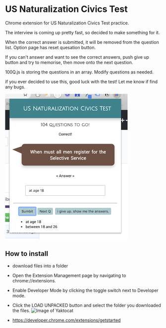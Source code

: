 # US Naturalization Civics Test
Chrome extension for US Naturalization Civics Test practice.


The interview is coming up pretty fast, so decided to make something for it. 

When the correct answer is submitted, it will be removed from the question list. Option page has reset quesation button. 

If you can't answer and want to see the correct answers, push give up button and try to memorise, then move onto the next question. 

100Q.js is storing the questions in an array. Modify questions as needed. 

if you ever decided to use this, good luck with the test! Let me know if find any bugs. 


![screenshot](https://raw.githubusercontent.com/FlyingUnicornSF/USNaturalizationCivicsTest/master/ScreenShot.png)
## How to install
- download files into a folder
- Open the Extension Management page by navigating to chrome://extensions.
- Enable Developer Mode by clicking the toggle switch next to Developer mode.
- Click the LOAD UNPACKED button and select the folder you downloaded the files.
![Image of Yaktocat](https://developer.chrome.com/static/images/get_started/load_extension.png)

- https://developer.chrome.com/extensions/getstarted
